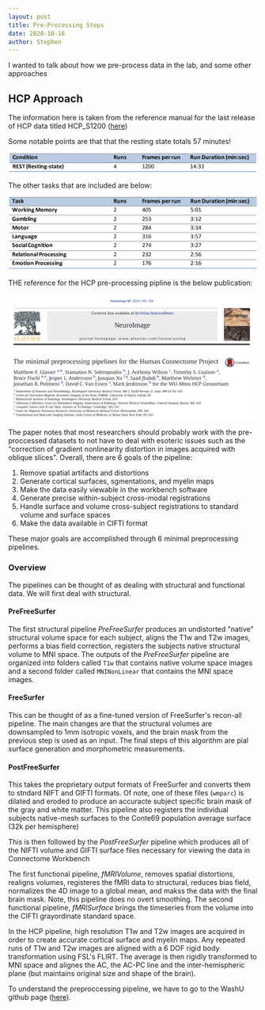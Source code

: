 ```yaml
---
layout: post
title: Pre-Processing Steps
date: 2020-10-16
author: Stephen
---
```

I wanted to talk about how we pre-process data in the lab, and some other approaches

## HCP Approach
The information here is taken from the reference manual for the last release of HCP data titled HCP_S1200 ([here](https://www.humanconnectome.org/storage/app/media/documentation/s1200/HCP_S1200_Release_Reference_Manual.pdf))

Some notable points are that that the resting state totals 57 minutes!

![hcp_rest](/assets/rest.png)

The other tasks that are included are below:

![tasks](/assets/tasks.png)

THE reference for the HCP pre-processing pipline is the below publication:

![pub](/assets/preproc_pub.png)

The paper notes that most researchers should probably work with the pre-proccessed datasets to not have to deal with esoteric issues such as the "correction of gradient nonlinearity distortion in images acquired with oblique slices". Overall, there are 6 goals of the pipeline:

1. Remove spatial artifacts and distortions
2. Generate cortical surfaces, sgmentations, and myelin maps
3. Make the data easily viewable in the workbench software
4. Generate precise within-subject  cross-modal registrations
5. Handle surface and volume cross-subject registrations to standard volume and surface spaces
6. Make the data available in CIFTI format

These major goals are accomplished through 6 minimal preprocessing pipelines.

### Overview

The pipelines can be thought of as dealing with structural and functional data. We will first deal with structural.

#### PreFreeSurfer

The first structural pipeline *PreFreeSurfer* produces an undistorted "native" structural volume space for each subject, aligns the T1w and T2w images, performs a bias field correction, registers the subjects native structural volume to MNI space. The outputs of the *PreFreeSurfer* pipeline are organized into folders called `T1w` that contains native volume space images and a second folder called `MNINonLinear` that contains the MNI space images.

#### FreeSurfer

This can be thought of as a fine-tuned version of FreeSurfer's recon-all pipeline. The main changes are that the structural volumes are downsampled to 1mm isotropic voxels, and the brain mask from the previous step is used as an input. The final steps of this algorithm are pial surface generation and morphometric measurements.

#### PostFreeSurfer

This takes the proprietary output formats of FreeSurfer and converts them to stndard NIFT and GIFTI formats. Of note, one of these files (`wmparc`) is dilated and eroded to produce an accuracte subject specific brain mask of the gray and white matter. This pipeline also registers the individual subjects native-mesh surfaces to the Conte69 population average surface (32k per hemisphere)


This is then followed by the *PostFreeSurfer* pipeline  which produces all of the NIFTI volume and GIFTI surface files necessary for viewing the data in Connectome Workbench

The first functional pipeline, *fMRIVolume*, removes spatial distortions, realigns volumes, registeres the fMRI data to structural, reduces bias field, normalizes the 4D image to a global mean, and makss the data with the final brain mask. Note, this pipeline does no overt smoothing. The second functional pipeline, *fMRISurface* brings the timeseries from the volume into the CIFTI grayordinate standard space. 

In the HCP pipeline, high resolution T1w and T2w images are acquired in order to create accurate cortical surface and myelin maps. Any repeated runs of T1w and T2w images are aligned with a 6 DOF rigid body transformation using FSL's FLIRT. The average is then rigidly transformed to MNI space and alignes the AC, the AC-PC line and the inter-hemispheric plane (but maintains original size and shape of the brain). 






To understand the preproccessing pipeline, we have to go to the WashU github page ([here](https://github.com/Washington-University/HCPpipelines)). 
